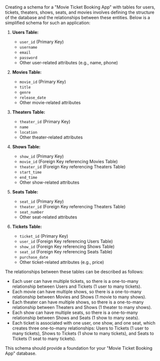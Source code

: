 Creating a schema for a "Movie Ticket Booking App" with tables for users, tickets, theaters, shows, seats, and movies involves defining the structure of the database and the relationships between these entities. Below is a simplified schema for such an application:

1. **Users Table:**

   - `user_id` (Primary Key)
   - `username`
   - `email`
   - `password`
   - Other user-related attributes (e.g., name, phone)

2. **Movies Table:**

   - `movie_id` (Primary Key)
   - `title`
   - `genre`
   - `release_date`
   - Other movie-related attributes

3. **Theaters Table:**

   - `theater_id` (Primary Key)
   - `name`
   - `location`
   - Other theater-related attributes

4. **Shows Table:**

   - `show_id` (Primary Key)
   - `movie_id` (Foreign Key referencing Movies Table)
   - `theater_id` (Foreign Key referencing Theaters Table)
   - `start_time`
   - `end_time`
   - Other show-related attributes

5. **Seats Table:**

   - `seat_id` (Primary Key)
   - `theater_id` (Foreign Key referencing Theaters Table)
   - `seat_number`
   - Other seat-related attributes

6. **Tickets Table:**
   - `ticket_id` (Primary Key)
   - `user_id` (Foreign Key referencing Users Table)
   - `show_id` (Foreign Key referencing Shows Table)
   - `seat_id` (Foreign Key referencing Seats Table)
   - `purchase_date`
   - Other ticket-related attributes (e.g., price)

The relationships between these tables can be described as follows:

- Each user can have multiple tickets, so there is a one-to-many relationship between Users and Tickets (1 user to many tickets).
- Each movie can have multiple shows, so there is a one-to-many relationship between Movies and Shows (1 movie to many shows).
- Each theater can have multiple shows, so there is a one-to-many relationship between Theaters and Shows (1 theater to many shows).
- Each show can have multiple seats, so there is a one-to-many relationship between Shows and Seats (1 show to many seats).
- Each ticket is associated with one user, one show, and one seat, which creates three one-to-many relationships: Users to Tickets (1 user to many tickets), Shows to Tickets (1 show to many tickets), and Seats to Tickets (1 seat to many tickets).

This schema should provide a foundation for your "Movie Ticket Booking App" database.

